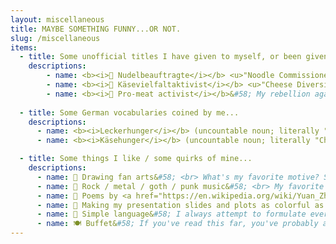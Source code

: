 ```yaml
---
layout: miscellaneous
title: MAYBE SOMETHING FUNNY...OR NOT.
slug: /miscellaneous
items:
  - title: Some unofficial titles I have given to myself, or been given by people close to me...
    descriptions: 
        - name: <b><i>🍝 Nudelbeauftragte</i></b> <u>"Noodle Commissioner"</u>&#58; A title my partner gave me. Whenever we cook spaghetti or pasta, my primary responsibility is to regularly stir the noodles so that they don't stick to the bottom of the pot. I found the importance of this task too underestimated; every kitchen should have a <i>Nudelbeauftragte</i> so that one always has perfectly cooked noodles. In my opinion, it is more crucial and substantial than many research works. 
        - name: <b><i>🧀 Käsevielfaltaktivist</i></b> <u>"Cheese Diversity Activist"</u>&#58; As a typical half-Mongolian who grew up in Inner Mongolia, I cannot say enough how much I love cheese (and diary products in general). Even after living for several years in Germany, I'm still deeply impressed by the diversity of cheese in Europe. <p>My motto as <i>Käsevielfaltaktivist</i>&#58; "Käse gut, alles gut." ("Cheese good, everything good.") </p>
        - name: <b><i>🥩 Pro-meat activist</i></b>&#58; My rebellion against vegetarianism and veganism. 
    
  - title: Some German vocabularies coined by me...
    descriptions:
      - name: <b><i>Leckerhunger</i></b> (uncountable noun; literally "Yummy-Hunger")&#58; It describes the situation at meal time that you are actually full, but the food is so tasty that you still want to eat one more bite, and one more, and one more.
      - name: <b><i>Käsehunger</i></b> (uncountable noun; literally "Cheese-Hunger")&#58; I'm so often attacked by a strong longing for cheese. I thought I need a word to describe this feeling - after all, if the German language even has words for every teeny-weeny such as "<a href="https://en.wiktionary.org/wiki/Kummerspeck" target="_blank">Kummerspeck</a>" and "<a href="https://en.wiktionary.org/wiki/Vorfreude" target="_blank">Vorfreude</a>", why not just invent one for this?

  - title: Some things I like / some quirks of mine...
    descriptions:
      - name: 🎨 Drawing fan arts&#58; <br> What's my favorite motive? See <a href="https://qi-yu.github.io/horcrux/" target="_blank">here</a>. 
      - name: 🎸 Rock / metal / goth / punk music&#58; <br> My favorite bands? <i>Nightwish / Guns n' Roses / Metallica / Rammstein / Slipknot / Sopor Aeternus / L’Âme Immortelle</i>. <br> Recently became a fan of the Taiwanese band <a href="https://en.wikipedia.org/wiki/Collage_(Taiwanese_duo)#:~:text=Collage%20(Chinese%3A%20珂拉琪,who%20is%20of%20Minnan%20descent." target="_blank"><i>Collage</i></a>.
      - name: 📜 Poems by <a href="https://en.wikipedia.org/wiki/Yuan_Zhen" target="_blank"><i>Yuan Zhen</i></a> (779-831) and lyrics by <a href="https://en.wikipedia.org/wiki/Jiang_Kui" target="_blank"><i>Jiang Kui</i></a> (1155-1221), even if I'm not particularly a fan of literature
      - name: 🌈 Making my presentation slides and plots as colorful as possible.
      - name: 💬 Simple language&#58; I always attempt to formulate every text of mine in simple plain language, even if it doesn't always work as wished. I dislike when people use jargons and complex sentences to make their content looking more important.
      - name: 🍽️ Buffet&#58; If you've read this far, you've probably already guessed that I love to eat. Yep, I eat a lot, even if my body figure might not indicate this.
---
```

